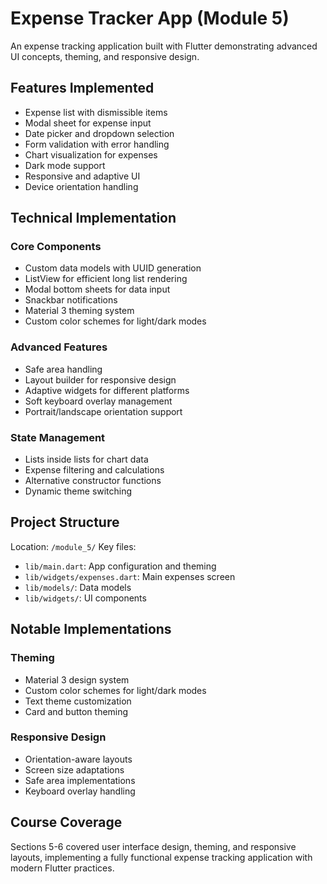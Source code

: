 # Expense Tracker App (Module 5)

An expense tracking application built with Flutter demonstrating advanced UI concepts, theming, and responsive design.

## Features Implemented

- Expense list with dismissible items
- Modal sheet for expense input
- Date picker and dropdown selection
- Form validation with error handling
- Chart visualization for expenses
- Dark mode support
- Responsive and adaptive UI
- Device orientation handling

## Technical Implementation

### Core Components
- Custom data models with UUID generation
- ListView for efficient long list rendering
- Modal bottom sheets for data input
- Snackbar notifications
- Material 3 theming system
- Custom color schemes for light/dark modes

### Advanced Features
- Safe area handling
- Layout builder for responsive design
- Adaptive widgets for different platforms
- Soft keyboard overlay management
- Portrait/landscape orientation support

### State Management
- Lists inside lists for chart data
- Expense filtering and calculations
- Alternative constructor functions
- Dynamic theme switching

## Project Structure

Location: `/module_5/`
Key files:
- `lib/main.dart`: App configuration and theming
- `lib/widgets/expenses.dart`: Main expenses screen
- `lib/models/`: Data models
- `lib/widgets/`: UI components

## Notable Implementations

### Theming
- Material 3 design system
- Custom color schemes for light/dark modes
- Text theme customization
- Card and button theming

### Responsive Design
- Orientation-aware layouts
- Screen size adaptations
- Safe area implementations
- Keyboard overlay handling

## Course Coverage
Sections 5-6 covered user interface design, theming, and responsive layouts, implementing a fully functional expense tracking application with modern Flutter practices.
